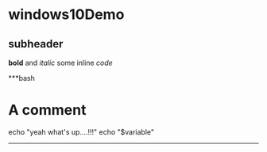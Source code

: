 # windows10Demo

## subheader

**bold** and *italic* some inline *code*

***bash
# A comment
echo "yeah what's up....!!!"
echo "$variable"
***
